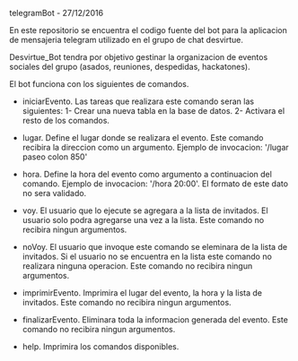 telegramBot - 27/12/2016

En este repositorio se encuentra el codigo fuente del bot para la aplicacion de mensajeria telegram utilizado en el grupo de chat desvirtue.

Desvirtue_Bot tendra por objetivo gestinar la organizacion de eventos sociales del grupo (asados, reuniones, despedidas, hackatones).

El bot funciona con los siguientes de comandos.

* iniciarEvento. Las tareas que realizara este comando seran las siguientes:
    1- Crear una nueva tabla en la base de datos.
    2- Activara el resto de los comandos.

* lugar. Define el lugar donde se realizara el evento. Este comando recibira la direccion como un argumento. Ejemplo de invocacion: '/lugar paseo colon 850'

* hora. Define la hora del evento como argumento a continuacion del comando. Ejemplo de invocacion: '/hora 20:00'. El formato de este dato no sera validado.

* voy. El usuario que lo ejecute se agregara a la lista de invitados. El usuario solo podra agregarse una vez a la lista. Este comando no recibira ningun argumentos.

* noVoy. El usuario que invoque este comando se eleminara de la lista de invitados. Si el usuario no se encuentra en la lista este comando no realizara ninguna operacion. Este comando no recibira ningun argumentos.

* imprimirEvento. Imprimira el lugar del evento, la hora y la lista de invitados. Este comando no recibira ningun argumentos.

* finalizarEvento. Eliminara toda la informacion generada del evento. Este comando no recibira ningun argumentos.

* help. Imprimira los comandos disponibles.
